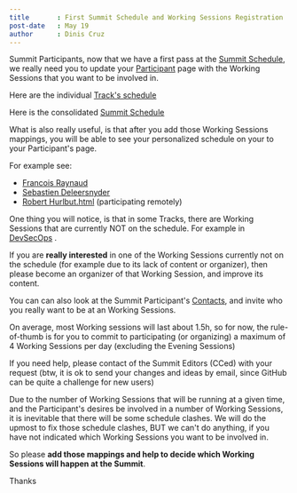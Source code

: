 ```yaml
---
title       : First Summit Schedule and Working Sessions Registration
post-date   : May 19
author      : Dinis Cruz
---
```


Summit Participants, now that we have a first pass at the [Summit Schedule](http://owaspsummit.org/schedule/summit-schedule.html), we really need you to update your [Participant](http://owaspsummit.org/website/participants.html) page with the Working Sessions that you want to be involved in.

Here are the individual [Track's schedule](http://owaspsummit.org/schedule)

Here is the consolidated [Summit Schedule](http://owaspsummit.org/schedule/summit-schedule.html)

What is also really useful, is that after you add those Working Sessions mappings, you will be able to see your personalized schedule on your to your Participant's page.

For example see:

 - [Francois Raynaud](http://owaspsummit.org/Participants/ticket-24h-sponsor/Francois-Raynaud.html)
  - [Sebastien Deleersnyder ](http://owaspsummit.org/Participants/ticket-24h-sponsor/Sebastien-Deleersnyder.html)
 - [Robert Hurlbut.html](http://owaspsummit.org/Participants/remote/Robert-Hurlbut.html) (participating remotely)

One thing you will notice, is that in some Tracks, there are Working Sessions that are currently NOT on the schedule. For example in [DevSecOps](http://owaspsummit.org/schedule/tracks/DevSecOps.html) .

If you are **really interested** in one of the Working Sessions currently not on the schedule (for example due to its lack of content or organizer), then please become an organizer of that Working Session, and improve its content.

You can can also look at the Summit Participant's [Contacts](http://owaspsummit.org/pages/for-editors/participants/contacts.html), and invite who you really want to be at an Working Sessions.

On average, most Working sessions will last about 1.5h, so for now, the rule-of-thumb is for you to  commit to participating (or organizing) a maximum of 4 Working Sessions per day (excluding the Evening Sessions)

If you need help, please contact of the Summit Editors (CCed) with your request (btw, it is ok to send your changes and ideas by email, since GitHub can be quite a challenge for new users)

Due to the number of Working Sessions that will be running at a given time, and the Participant's desires be involved in a number of Working Sessions, it is inevitable that there will be some schedule clashes. We will do the upmost to fix those schedule clashes, BUT we can't do anything, if you have not indicated which Working Sessions you want to be involved in.

So please **add those mappings and help to decide which Working Sessions will happen at the Summit**.

Thanks
